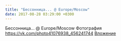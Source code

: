 ```yaml
---
title: "Бессонница... @ Europe/Moscow"
date: 2017-08-28 03:29:00 +0300
---
```


Бессонница... @ Europe/Moscow
Фотография
<a class="vk-attach" href="https://vk.com/photo41076938_456241744">https://vk.com/photo41076938_456241744</a>
<a class="vk-attach" href="https://vk.com/photo41076938_456241744">Вложение</a>
